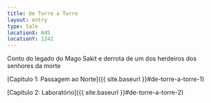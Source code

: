 ```yaml
---
title: De Torre a Torre
layout: entry
type: tale
locationX: 845
locationY: 1242
---
```


Conto do legado do Mago Sakit e derrota de um dos herdeiros dos senhores da morte  

[Capítulo 1: Passagem ao Norte]({{ site.baseurl }}#de-torre-a-torre-1)  

[Capítulo 2: Laboratório]({{ site.baseurl }}#de-torre-a-torre-2)  
